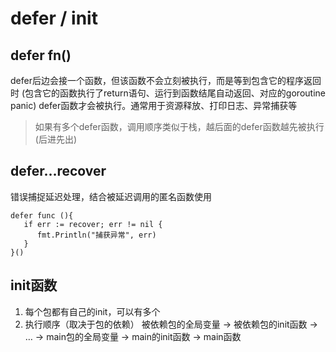 # defer / init 
## defer fn()
defer后边会接一个函数，但该函数不会立刻被执行，而是等到包含它的程序返回时 (包含它的函数执行了return语句、运行到函数结尾自动返回、对应的goroutine panic) defer函数才会被执行。通常用于资源释放、打印日志、异常捕获等

> 如果有多个defer函数，调用顺序类似于栈，越后面的defer函数越先被执行(后进先出)

## defer…recover
错误捕捉延迟处理，结合被延迟调用的匿名函数使用 
```
defer func (){
   if err := recover; err != nil {
      fmt.Println("捕获异常", err)
   }
}()
```

## init函数
1. 每个包都有自己的init，可以有多个
2. 执行顺序（取决于包的依赖）
被依赖包的全局变量 -> 被依赖包的init函数 -> … -> main包的全局变量 -> main的init函数 -> main函数